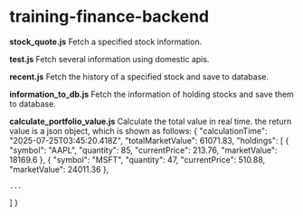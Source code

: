 # training-finance-backend

**stock_quote.js** Fetch a specified stock information.

**test.js** Fetch several information using domestic apis.

**recent.js** Fetch the history of a specified stock and save to database.

**information_to_db.js** Fetch the information of holding stocks and save them to database.

**calculate_portfolio_value.js** Calculate the total value in real time.
the return value is a json object, which is shown as follows:
{
  "calculationTime": "2025-07-25T03:45:20.418Z",
  "totalMarketValue": 61071.83,
  "holdings": [
    {
      "symbol": "AAPL",
      "quantity": 85,
      "currentPrice": 213.76,
      "marketValue": 18169.6
    },
    {
      "symbol": "MSFT",
      "quantity": 47,
      "currentPrice": 510.88,
      "marketValue": 24011.36
    },
    
    ...
  ]
}
